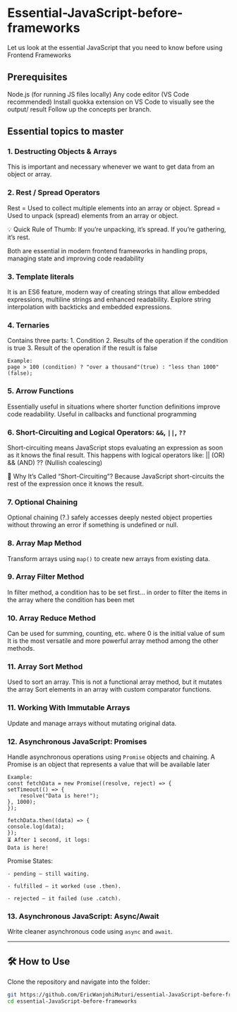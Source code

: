 # Essential-JavaScript-before-frameworks
Let us look at the essential JavaScript that you need to know before using Frontend Frameworks

## Prerequisites 
Node.js (for running JS files locally)
Any code editor (VS Code recommended)
Install quokka extension on VS Code to visually see the output/ result
Follow up the concepts per branch.

## Essential topics to master

### 1. Destructing Objects & Arrays
This is important and necessary whenever we want to get data from an object or array.

### 2. Rest / Spread Operators
Rest = Used to collect multiple elements into an array or object.
Spread = Used to unpack (spread) elements from an array or object.

💡 Quick Rule of Thumb:
If you’re unpacking, it’s spread.
If you’re gathering, it’s rest.

Both are essential in modern frontend frameworks in handling props, managing state and improving code readability

### 3. Template literals 
It is an ES6 feature, modern way of creating strings that allow embedded expressions, multiline strings and enhanced readability.
Explore string interpolation with backticks and embedded expressions.

### 4. Ternaries
Contains three parts:
    1. Condition
    2. Results of the operation if the condition is true
    3. Result of the operation if the result is false

    Example:
    page > 100 (condition) ? "over a thousand"(true) : "less than 1000"(false);

### 5. Arrow Functions
Essentially useful in situations where shorter function definitions improve code readability.
Useful in callbacks and functional programming

### 6. Short-Circuiting and Logical Operators: `&&`, `||`, `??` 
Short-circuiting means JavaScript stops evaluating an expression as soon as it knows the final result.
This happens with logical operators like:
    || (OR)
    && (AND)
    ?? (Nullish coalescing)

🧠 Why It’s Called “Short-Circuiting”?
Because JavaScript short-circuits the rest of the expression once it knows the result.

### 7. Optional Chaining 
Optional chaining (?.) safely accesses deeply nested object properties without throwing an error if something is undefined or null.

### 8. Array Map Method
Transform arrays using `map()` to create new arrays from existing data.

### 9. Array Filter Method
In filter method, a condition has to be set first... in order to filter the items in the array where the condition has been met

### 10. Array Reduce Method
Can be used for summing, counting, etc. where 0 is the initial value of sum
It is the most versatile and more powerful array method among the other methods.

### 11. Array Sort Method
Used to sort an array. This is not a functional array method, but it mutates the array
Sort elements in an array with custom comparator functions.

### 11. Working With Immutable Arrays  
Update and manage arrays without mutating original data.

### 12. Asynchronous JavaScript: Promises
Handle asynchronous operations using `Promise` objects and chaining.
A Promise is an object that represents a value that will be available later

    Example:
    const fetchData = new Promise((resolve, reject) => {
    setTimeout(() => {
        resolve("Data is here!");
    }, 1000);
    });

    fetchData.then((data) => {
    console.log(data);
    });
    ⏳ After 1 second, it logs:
    Data is here!

Promise States:

    - pending – still waiting.

    - fulfilled – it worked (use .then).

    - rejected – it failed (use .catch).

### 13. Asynchronous JavaScript: Async/Await  
Write cleaner asynchronous code using `async` and `await`.

---

## 🛠️ How to Use

Clone the repository and navigate into the folder:

```bash
git https://github.com/EricWanjohiMuturi/essential-JavaScript-before-frameworks
cd essential-JavaScript-before-frameworks

